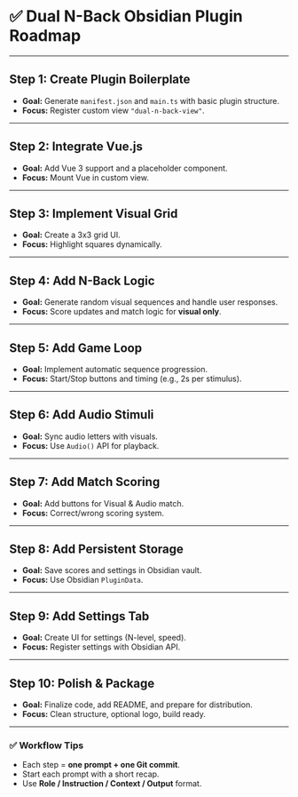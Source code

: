 # ✅ Dual N-Back Obsidian Plugin Roadmap

---

## **Step 1: Create Plugin Boilerplate**
- **Goal:** Generate `manifest.json` and `main.ts` with basic plugin structure.
- **Focus:** Register custom view `"dual-n-back-view"`.

---

## **Step 2: Integrate Vue.js**
- **Goal:** Add Vue 3 support and a placeholder component.
- **Focus:** Mount Vue in custom view.

---

## **Step 3: Implement Visual Grid**
- **Goal:** Create a 3x3 grid UI.
- **Focus:** Highlight squares dynamically.

---

## **Step 4: Add N-Back Logic**
- **Goal:** Generate random visual sequences and handle user responses.
- **Focus:** Score updates and match logic for **visual only**.

---

## **Step 5: Add Game Loop**
- **Goal:** Implement automatic sequence progression.
- **Focus:** Start/Stop buttons and timing (e.g., 2s per stimulus).

---

## **Step 6: Add Audio Stimuli**
- **Goal:** Sync audio letters with visuals.
- **Focus:** Use `Audio()` API for playback.

---

## **Step 7: Add Match Scoring**
- **Goal:** Add buttons for Visual & Audio match.
- **Focus:** Correct/wrong scoring system.

---

## **Step 8: Add Persistent Storage**
- **Goal:** Save scores and settings in Obsidian vault.
- **Focus:** Use Obsidian `PluginData`.

---

## **Step 9: Add Settings Tab**
- **Goal:** Create UI for settings (N-level, speed).
- **Focus:** Register settings with Obsidian API.

---

## **Step 10: Polish & Package**
- **Goal:** Finalize code, add README, and prepare for distribution.
- **Focus:** Clean structure, optional logo, build ready.

---

### ✅ Workflow Tips
- Each step = **one prompt + one Git commit**.
- Start each prompt with a short recap.
- Use **Role / Instruction / Context / Output** format.
